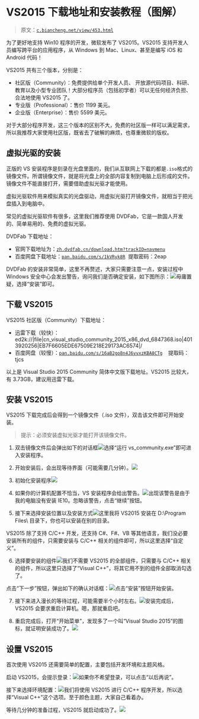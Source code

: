 # VS2015 下载地址和安装教程（图解）

> 原文：[`c.biancheng.net/view/453.html`](http://c.biancheng.net/view/453.html)

为了更好地支持 Win10 程序的开发，微软发布了 VS2015。VS2015 支持开发人员编写跨平台的应用程序，从 Windows 到 Mac、Linux、甚至是编写 iOS 和 Android 代码！

VS2015 共有三个版本，分别是：

*   社区版（Community）：免费提供给单个开发人员、 开放源代码项目、科研、教育以及小型专业团队！大部分程序员（包括初学者）可以无任何经济负担、合法地使用 VS2015 了。
*   专业版（Professional）：售价 1199 美元。
*   企业版（Enterprise）：售价 5599 美元。

对于大部分程序开发，这三个版本的区别不大，免费的社区版一样可以满足需求，所以我推荐大家使用社区版，既省去了破解的麻烦，也尊重微软的版权。

## 虚拟光驱的安装

正版的 VS 安装程序是刻录在光盘里面的，我们从互联网上下载的都是`.iso`格式的镜像文件。所谓镜像文件，就是将光盘上的全部内容复制到电脑上后形成的文件。镜像文件不能直接打开，需要借助虚拟光驱才能使用。

虚拟光驱软件用来模拟真实的光盘驱动，用虚拟光驱打开镜像文件，就相当于把光盘插入到电脑中。

常见的虚拟光驱软件有很多，这里我们推荐使用 DVDFab，它是一款国人开发的、简单易用的、免费的虚拟光驱。

DVDFab 下载地址：

*   官网下载地址为：[`zh.dvdfab.cn/download.htm?trackID=navmenu`](http://zh.dvdfab.cn/download.htm?trackID=navmenu)
*   百度网盘下载地址：[`pan.baidu.com/s/1kVRyk8R`](https://pan.baidu.com/s/1kVRyk8R)  提取密码：2eap

DVDFab 的安装非常简单，这里不再赘述，大家只需要注意一点，安装过程中 Windows 安全中心会发出警告，询问我们是否确定安装，如下图所示：![](img/ec3fed532d9b3699ac20fe52ebfda8cd.png)毋庸置疑，选择“安装”即可。

## 下载 VS2015

VS2015 社区版（Community）下载地址：

*   迅雷下载（较快）：ed2k://|file|cn_visual_studio_community_2015_x86_dvd_6847368.iso|4013920256|EB7F6605EDE67509E218E29173AC6574|/
*   百度网盘（较慢）：[`pan.baidu.com/s/16aB2go8n4J6vvxzKBA8CTg`](https://pan.baidu.com/s/16aB2go8n4J6vvxzKBA8CTg)    提取码：tjcs

以上是 Visual Studio 2015 Community 简体中文版下载地址。VS2015 比较大，有 3.73GB，建议用迅雷下载。

## 安装 VS2015

VS2015 下载完成后会得到一个镜像文件（.iso 文件），双击该文件即可开始安装。

> 提示：必须安装虚拟光驱才能打开该镜像文件。

1) 双击镜像文件后会弹出如下的对话框![](img/fc8934bffab3f66ac27c2d562e270fdd.png)选择“运行 vs_community.exe”即可进入安装程序。

2) 开始安装后，会出现等待界面（可能需要几分钟）。![](img/7568776a4deb07dcc959c3ee14f41e9c.png)
3) 初始化安装程序![](img/7e0ac140766ec179349172b173d81e64.png)
4) 如果你的计算机配置不恰当，VS 安装程序会给出警告。![](img/e7644a2b0624d164cbf548f2a1607027.png)出现该警告是由于我的电脑没有安装 IE10。忽略该警告，点击“继续”按钮。

5) 接下来选择安装位置以及安装方式![](img/000779ef21c1a182d5e9b8d55d96efaf.png)这里我将 VS2015 安装在 D:\Program Files\ 目录下，你也可以安装在别的目录。

VS2015 除了支持 C/C++ 开发，还支持 C#、F#、VB 等其他语言，我们没必要安装所有的组件，只需要安装与 C/C++ 相关的组件即可，所以这里选择“自定义”。

6) 选择要安装的组件![](img/bfcbf43dcaa0ebc9fe3714a2595c85af.png)我们不需要 VS2015 的全部组件，只需要与 C/C++ 相关的组件，所以这里只选择了“Visual C++”，将其它用不到的组件全部取消勾选了。

点击“下一步”按钮，弹出如下的确认对话框：![](img/2f9fc1827d28b7bba233b71d5e75302f.png)点击“安装”按钮开始安装。

7) 接下来进入漫长的等待过程，可能需要半个小时左右。![](img/36d58aa578d53a35d3eeef0e8cd5387b.png)安装完成后，VS2015 会要求重启计算机。嗯，那就重启吧。

8) 重启完成后，打开“开始菜单”，发现多了一个叫“Visual Studio 2015”的图标，就证明安装成功了。![](img/0b7d63dbf29d2390036be6ca9b49e701.png)

## 设置 VS2015

首次使用 VS2015 还需要简单的配置，主要包括开发环境和主题风格。

启动 VS2015，会提示登录：![](img/a606acaecc9c98d5be369e180465e694.png)如果你不希望登录，可以点击“以后再说”。

接下来选择环境配置：![](img/67caa1b4b793b0e0f683297498be6452.png)我们将使用 VS2015 进行 C/C++ 程序开发，所以选择“Visual C++”这个选项。至于颜色主题，大家自己看着办。

等待几分钟的准备过程，VS2015 就启动成功了。![](img/87d6486bb598f2f44afb4498edc27e7f.png)